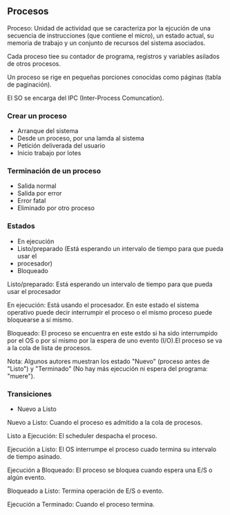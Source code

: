 ## Procesos

Proceso: Unidad de actividad que se caracteriza por la ejcución de una
secuencia de instrucciones (que contiene el micro), un estado actual, su
memoria de trabajo y un conjunto de recursos del sistema asociados.

Cada proceso tiee su contador de programa, registros y variables asilados de
otros procesos.

Un proceso se rige en pequeñas porciones conocidas como páginas (tabla de
paginación).

El SO se encarga del IPC (Inter-Process Comuncation).

### Crear un proceso

* Arranque del sistema
* Desde un proceso, por una lamda al sistema
* Petición deliverada del usuario
* Inicio trabajo por lotes

### Terminación de un proceso

* Salida normal
* Salida por error
* Error fatal
* Eliminado por otro proceso

### Estados

* En ejecución
* Listo/preparado (Está esperando un intervalo de tiempo para que pueda usar el
* procesador)
* Bloqueado


Listo/preparado: Está esperando un intervalo de tiempo para que pueda usar el
procesador

En ejecución: Está usando el procesador. En este estado el sistema operativo puede
decir interrumpir el proceso o el mismo proceso puede bloquearse a sí mismo.

Bloqueado:  El proceso se encuentra en este estdo si ha sido interrumpido por el
OS o por sí mismo por la espera de uno evento (I/O).El proceso se va a la cola
de lista de procesos.

Nota: Algunos autores muestran los estado "Nuevo" (proceso antes de "Listo") y
"Terminado" (No hay más ejecución ni espera del programa: "muere").

### Transiciones

* Nuevo a Listo


Nuevo a Listo: Cuando el proceso es admitido a la cola de procesos.

Listo a Ejecución: El scheduler despacha el proceso.

Ejecución a Listo: El OS interrumpe el proceso cuado termina su intervalo
de tiempo asinado.

Ejecución a Bloqueado: El proceso se bloquea cuando espera una E/S o algún evento.

Bloqueado a Listo: Termina operación de E/S o evento.

Ejecución a Terminado: Cuando el proceso termina.
